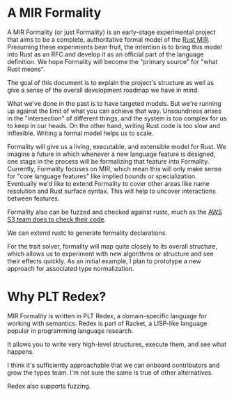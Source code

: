# A MIR Formality

A MIR Formality (or just Formality) is an early-stage experimental project that aims to be
a complete, authoritative formal model of the [Rust MIR][].
Presuming these experiments bear fruit,
the intention is to bring this model into Rust as an RFC
and develop it as an official part of the language definition.
We hope Formality will become the "primary source" for "what Rust means".

The goal of this document is to explain the project's structure as well
as give a sense of the overall development roadmap we have in mind.

<!-- Currently, Rust's semantics are defined ultimately by the compiler. -->
What we've done in the past is to have targeted models.
But we're running up against the limit of what you can achieve that way.
Unsoundness arises in the "intersection" of different things,
and the system is too complex for us to keep in our heads.
On the other hand, writing Rust code is too slow and inflexible.
Writing a formal model helps us to scale.

Formality will give us a living, executable, and extensible model for Rust.
We imagine a future in which whenever a new language feature is designed,
one stage in the process will be formalizing that feature into Formality.
Currently, Formality focuses on MIR, which mean this will only make sense for "core language features"
like implied bounds or specialization.
Eventually we'd like to extend Formality to cover other areas
like name resolution and Rust surface syntax.
This will help to uncover interactions between features.

Formality also can be fuzzed and checked against rustc,
much as the [AWS S3 team does to check their code][].

We can extend rustc to generate formality declarations.
<!-- What does this mean? -->

For the trait solver, formality will map quite closely to its overall structure,
which allows us to experiment with new algorithms or structure and see their effects quickly.
As an initial example, I plan to prototype a new approach for associated type normalization.

<!--
## Previous approaches?
I had originally hoped that chalk could serve as a kind of "executable semantics" for Rust.
The idea was that the separation between "generating clauses" and "the solver"
would allow us to specify how Rust works on a high-enough level that the code is nicely generic.
Over time, though, I've become convinced that this approach won't scale.
There is a lot of "incidental complexity" that is created by integrating chalk into rustc,
as well as engineering for efficiency.
Ultimately, I don't see chalk being sufficiently malleable for our purposes.
-->

# Why PLT Redex?

MIR Formality is written in PLT Redex, a domain-specific language for working with semantics.
Redex is part of Racket,
a LISP-like language popular in programming language research.

It allows you to write very high-level structures, execute them, and see what happens.

I think it's sufficiently approachable that we can onboard contributors and grow the types team.
I'm not sure the same is true of other alternatives.

Redex also supports fuzzing.

[rust MIR]: https://rustc-dev-guide.rust-lang.org/mir/index.html
[AWS S3 team does to check their code]: https://www.amazon.science/publications/using-lightweight-formal-methods-to-validate-a-key-value-storage-node-in-amazon-s3
[rustc]: https://github.com/rust-lang/rust/compiler/
